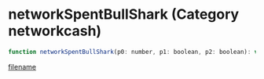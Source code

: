 # networkSpentBullShark (Category networkcash)

```js
function networkSpentBullShark(p0: number, p1: boolean, p2: boolean): void
```

[filename](networkSpentBullShark_m.md ':include')